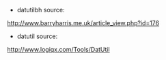 * datutilbh source:

http://www.barryharris.me.uk/article_view.php?id=176

* datutil source:

http://www.logiqx.com/Tools/DatUtil